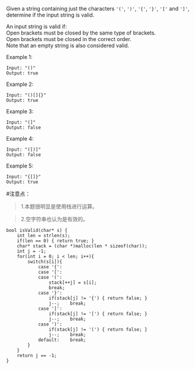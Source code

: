 Given a string containing just the characters `'('`, `')'`, `'{'`, `'}'`, `'['` and `']'`, determine if the input string is valid.

An input string is valid if:  
Open brackets must be closed by the same type of brackets.  
Open brackets must be closed in the correct order.  
Note that an empty string is also considered valid.  

Example 1:
	
	Input: "()"
	Output: true

Example 2:
	
	Input: "()[]{}"
	Output: true

Example 3:
	
	Input: "(]"
	Output: false

Example 4:
	
	Input: "([)]"
	Output: false

Example 5:
	
	Input: "{[]}"
	Output: true

#注意点：
>1.本题很明显是使用栈进行运算。

>2.空字符串也认为是有效的。


	bool isValid(char* s) {
	    int len = strlen(s);
	    if(len == 0) { return true; }
	    char* stack = (char *)malloc(len * sizeof(char));
	    int j = -1;
	    for(int i = 0; i < len; i++){
	        switch(s[i]){
	            case '{':
	            case '[':
	            case '(':
	                stack[++j] = s[i];
	                break;
	            case '}':
	                if(stack[j] != '{') { return false; }
	                j--;    break;
	            case ']':
	                if(stack[j] != '[') { return false; }
	                j--;    break;
	            case ')':
	                if(stack[j] != '(') { return false; }
	                j--;    break;
	            default:    break;
	        }
	    }
	    return j == -1;
	}